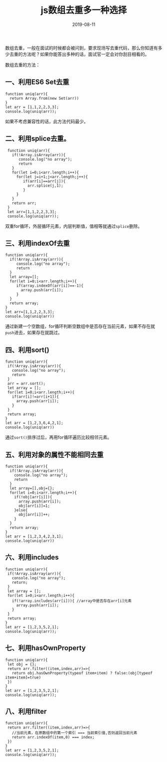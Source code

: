 ﻿---
title: js数组去重多一种选择
date: 2019-08-11
categories:
 - 面试
tags:
 - js
---
数组去重，一般在面试的时候都会被问到，要求现场写去重代码，那么你知道有多少去重的方法呢？如果你能答出多种的话，面试官一定会对你刮目相看的。

数组去重的方法：
## 一、利用ES6 Set去重
``` breach
function uniq(arr){
  return Array.from(new Set(arr))
}
let arr = [1,1,2,2,3,3];
console.log(uniq(arr));
```
<!--more-->
如果不考虑兼容性的话，此方法代码最少。

## 二、利用splice去重。
``` breach
 function uniq(arr){
   if(!Array.isArray(arr)){
      console.log("no array");
      return
   }
   for(let i=0;i<arr.length;i++){
     for(let j=i+1;j<arr.length;j++){
        if(arr[i]==arr[j]){
          arr.splice(j,1);
        }
     }
   }
   return arr;
 }
 let arr=[1,1,2,2,3,3];
 console.log(uniq(arr));
```
双重for循环，外层循环元素，内层判断值，值相等就通过`splice`删除。
## 三、利用indexOf去重
```breach
function uniq(arr){
  if(!Array.isArray(arr)){
     console.log("no array");
     return
  }
  let array=[];
  for(let i=0;i<arr.length;i++){
     if(array.indexOf(arr[i])==-1){
       array.push(arr[i]);
     }
  }
  return array;
}
let arr=[1,1,2,2,3,3];
console.log(uniq(arr))
```
通过新建一个空数组，for循环判断空数组中是否存在当前元素，如果不存在就`push`进去，如果存在就跳过。
## 四、利用sort()
``` breach
function uniq(arr){
 if(!Array.isArray(arr)){
   console.log("no array");
   return
 }
 arr = arr.sort();
 let array = [];
 for(let i=0;i<arr.length;i++){
   if(arr[i]!=arr[i+1]){
     array.push(arr[i]);
   }
 }
 return array;
}
let arr = [1,2,3,6,4,2,1];
console.log(uniq(arr))
```
通过`sort()`排序过后，再用for循环遍历比较相邻元素。
## 五、利用对象的属性不能相同去重
``` breach
function uniq(arr){
  if(!Array.isArray(arr)){
    console.log("no array");
    return
  }
  let array=[],obj={};
  for(let i=0;i<arr.length;i++){
    if(!obj[arr[i]]){
      array.push(arr[i]);
      obj[arr[i]]=1;
    }else{
      obj[arr[i]]++;
    }
  }
  return array;
}
let arr = [1,2,3,4,2,3,1];
console.log(uniq(arr))
```
## 六、利用includes
``` breach
function uniq(arr){
 if(!Array.isArray(arr)){
   console.log("no array");
   return;
 }
 let array = [];
 for(let i=0;i<arr.length;i++){
   if(!array.includes(arr[i])){ //array中是否存在arr[i]元素
     array.push(arr[i]);
   }
 }
 return array;
}
let arr = [1,2,3,5,2,1];
console.log(uniq(arr));
```
## 七、利用hasOwnProperty
``` breach
function uniq(arr){
 let obj = {};
 return arr.filter((item,index,arr)=>{
   return obj.hasOwnProperty(typeof item+item) ? false:(obj[typeof item+item]=true)
 })
}
let arr = [1,2,3,5,2,1];
console.log(uniq(arr));
```
## 八、利用filter
``` breach
function uniq(arr){
 return arr.filter((item,index,arr)=>{
   //当前元素，在原数组中的第一个索引 === 当前索引值,否则返回当前元素
   return arr.indexOf(item,0) === index;
 })
}
let arr = [1,2,3,5,2,1];
console.log(uniq(arr));
```
